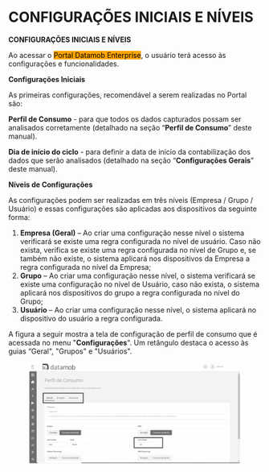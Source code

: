 # CONFIGURAÇÕES INICIAIS E NÍVEIS

**CONFIGURAÇÕES INICIAIS E NÍVEIS**

Ao acessar o <mark style="background-color:orange;">Portal Datamob Enterprise</mark>, o usuário terá acesso às configurações e funcionalidades.

**Configurações Iniciais**

As primeiras configurações, recomendável a serem realizadas no Portal são:

**Perfil de Consumo** - para que todos os dados capturados possam ser analisados corretamente (detalhado na seção “**Perfil de Consumo**” deste manual).

**Dia de início do ciclo** - para definir a data de início da contabilização dos dados que serão analisados (detalhado na seção “**Configurações Gerais**” deste manual).

**Níveis de Configurações**

As configurações podem ser realizadas em três níveis (Empresa / Grupo / Usuário) e essas configurações são aplicadas aos dispositivos da seguinte forma:

1. **Empresa (Geral)** – Ao criar uma configuração nesse nível o sistema verificará se existe uma regra configurada no nível de usuário. Caso não exista, verifica se existe uma regra configurada no nível de Grupo e, se também não existe, o sistema aplicará nos dispositivos da Empresa a regra configurada no nível da Empresa;
2. **Grupo** – Ao criar uma configuração nesse nível, o sistema verificará se existe uma configuração no nível de Usuário, caso não exista, o sistema aplicará nos dispositivos do grupo a regra configurada no nível do Grupo;
3. **Usuário** – Ao criar uma configuração nesse nível, o sistema aplicará no dispositivo do usuário a regra configurada.

A figura a seguir mostra a tela de configuração de perfil de consumo que é acessada no menu "**Configurações**". Um retângulo destaca o acesso às guias “Geral", "Grupos" e "Usuários".

<figure><img src="../.gitbook/assets/0 (8).png" alt=""><figcaption></figcaption></figure>

